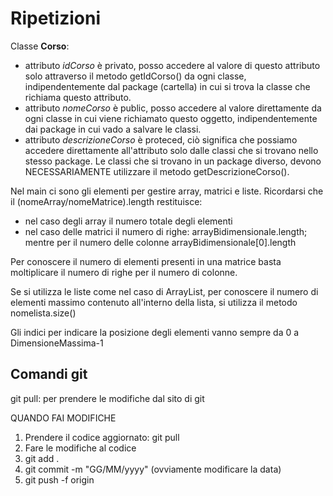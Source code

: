 # Ripetizioni

Classe **Corso**:
 - attributo *idCorso* è privato, posso accedere al valore di questo attributo solo attraverso il metodo getIdCorso() da ogni classe, indipendentemente dal package (cartella) in cui si trova la classe che richiama questo attributo.
 - attributo *nomeCorso* è public, posso accedere al valore direttamente da ogni classe in cui viene richiamato questo oggetto, indipendentemente dai package in cui vado a salvare le classi.
 - attributo *descrizioneCorso* è proteced, ciò significa che possiamo accedere direttamente all'attributo solo dalle classi che si trovano nello stesso package. Le classi che si trovano in un package diverso, devono NECESSARIAMENTE utilizzare il metodo getDescrizioneCorso().

Nel main ci sono gli elementi per gestire array, matrici e liste.
Ricordarsi che il (nomeArray/nomeMatrice).length restituisce:
- nel caso degli array il numero totale degli elementi
- nel caso delle matrici il numero di righe: arrayBidimensionale.length; mentre per il numero delle colonne arrayBidimensionale[0].length

Per conoscere il numero di elementi presenti in una matrice basta moltiplicare il numero di righe per il numero di colonne.

Se si utilizza le liste come nel caso di ArrayList, per conoscere il numero di elementi massimo contenuto all'interno della lista,
si utilizza il metodo nomelista.size()

Gli indici per indicare la posizione degli elementi vanno sempre da 0 a DimensioneMassima-1

## Comandi git

git pull: per prendere le modifiche dal sito di git

QUANDO FAI MODIFICHE
1. Prendere il codice aggiornato: git pull
2. Fare le modifiche al codice
3. git add .
4. git commit -m "GG/MM/yyyy" (ovviamente modificare la data)
5. git push -f origin

